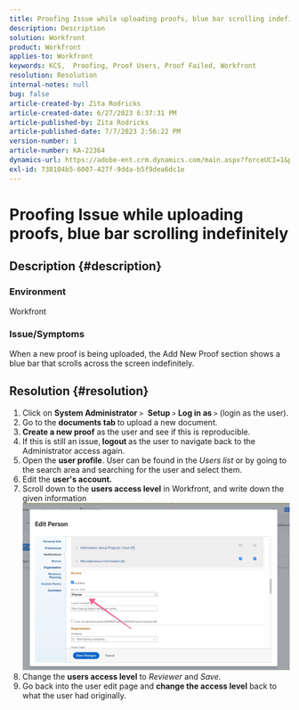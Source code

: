 ```yaml
---
title: Proofing Issue while uploading proofs, blue bar scrolling indefinitely
description: Description
solution: Workfront
product: Workfront
applies-to: Workfront
keywords: KCS,  Proofing, Proof Users, Proof Failed, Workfront
resolution: Resolution
internal-notes: null
bug: false
article-created-by: Zita Rodricks
article-created-date: 6/27/2023 6:37:31 PM
article-published-by: Zita Rodricks
article-published-date: 7/7/2023 2:56:22 PM
version-number: 1
article-number: KA-22364
dynamics-url: https://adobe-ent.crm.dynamics.com/main.aspx?forceUCI=1&pagetype=entityrecord&etn=knowledgearticle&id=7033e4a7-1915-ee11-8f6e-6045bd0061cb
exl-id: 738104b5-6007-427f-9dda-b5f9dea6dc1e
---
```

# Proofing Issue while uploading proofs, blue bar scrolling indefinitely

## Description {#description}


### Environment

Workfront

### Issue/Symptoms

When a new proof is being uploaded, the Add New Proof section shows a blue bar that scrolls across the screen indefinitely.


## Resolution {#resolution}


1. Click on <b>System Administrator</b> `>`  <b>Setup </b>`>` <b>Log in as </b>`>`  (login as the user).
2. Go to the <b>documents tab </b>to upload a new document.
3. <b>Create a new proof</b> as the user and see if this is reproducible.
4. If this is still an issue,<b> logout </b>as the user to navigate back to the Administrator access again.
5. Open the <b>user profile</b>. User can be found in the *Users list* or by going to the search area and searching for the user and select them.
6. Edit the <b>user's account.</b>
7. Scroll down to the <b>users access level</b> in Workfront, and write down the given information <b>![](assets/793b8303-2615-ee11-8f6e-6045bd0061cb.png)</b>
8. Change the <b>users access level</b> to *Reviewer* and *Save.*
9. Go back into the user edit page and <b>change the access level</b> back to what the user had originally.
